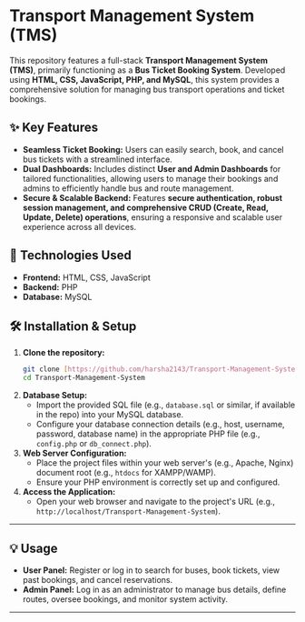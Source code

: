 # Transport Management System (TMS)

This repository features a full-stack **Transport Management System (TMS)**, primarily functioning as a **Bus Ticket Booking System**. Developed using **HTML, CSS, JavaScript, PHP, and MySQL**, this system provides a comprehensive solution for managing bus transport operations and ticket bookings.


## ✨ Key Features

* **Seamless Ticket Booking:** Users can easily search, book, and cancel bus tickets with a streamlined interface.
* **Dual Dashboards:** Includes distinct **User and Admin Dashboards** for tailored functionalities, allowing users to manage their bookings and admins to efficiently handle bus and route management.
* **Secure & Scalable Backend:** Features **secure authentication, robust session management, and comprehensive CRUD (Create, Read, Update, Delete) operations**, ensuring a responsive and scalable user experience across all devices.



## 🚀 Technologies Used

* **Frontend:** HTML, CSS, JavaScript
* **Backend:** PHP
* **Database:** MySQL



## 🛠️ Installation & Setup

1.  **Clone the repository:**
    ```bash
    git clone [https://github.com/harsha2143/Transport-Management-System.git](https://github.com/harsha2143/Transport-Management-System.git)
    cd Transport-Management-System
    ```
2.  **Database Setup:**
    * Import the provided SQL file (e.g., `database.sql` or similar, if available in the repo) into your MySQL database.
    * Configure your database connection details (e.g., host, username, password, database name) in the appropriate PHP file (e.g., `config.php` or `db_connect.php`).
3.  **Web Server Configuration:**
    * Place the project files within your web server's (e.g., Apache, Nginx) document root (e.g., `htdocs` for XAMPP/WAMP).
    * Ensure your PHP environment is correctly set up and configured.
4.  **Access the Application:**
    * Open your web browser and navigate to the project's URL (e.g., `http://localhost/Transport-Management-System`).

---

## 💡 Usage

* **User Panel:** Register or log in to search for buses, book tickets, view past bookings, and cancel reservations.
* **Admin Panel:** Log in as an administrator to manage bus details, define routes, oversee bookings, and monitor system activity.

---

